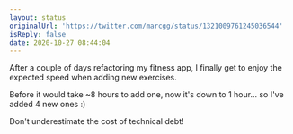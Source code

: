 ```yaml
---
layout: status
originalUrl: 'https://twitter.com/marcgg/status/1321009761245036544'
isReply: false
date: 2020-10-27 08:44:04
---
```


After a couple of days refactoring my fitness app, I finally get to enjoy the expected speed when adding new exercises. 

Before it would take ~8 hours to add one, now it's down to 1 hour... so I've added 4 new ones :)

Don't underestimate the cost of technical debt!
